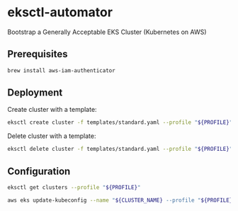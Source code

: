 # eksctl-automator

Bootstrap a Generally Acceptable EKS Cluster (Kubernetes on AWS)

## Prerequisites

```bash
brew install aws-iam-authenticator
```

## Deployment

Create cluster with a template:

```bash
eksctl create cluster -f templates/standard.yaml --profile "${PROFILE}"
````

Delete cluster with a template:

```bash
eksctl delete cluster -f templates/standard.yaml --profile "${PROFILE}"
```

## Configuration

```bash
eksctl get clusters --profile "${PROFILE}"
```

```bash
aws eks update-kubeconfig --name "${CLUSTER_NAME} --profile "${PROFILE}""
```
